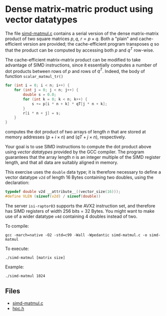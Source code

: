 # Dense matrix-matric product using vector datatypes

The file [simd-matmul.c](base/simd-matmul.c) contains a serial version of the dense matrix-matrix product of two square matrices
$p, q$, $r=p \times q$.
Both a "plain" and cache-efficient version are provided; the cache-efficient program transposes $q$ so that the product can be
computed by accessing both $p$ and $q^T$ row-wise.

The cache-efficient matrix-matrix product can be modified to take advantage of SIMD instructions, since it essentially computes a
number of dot products between rows of $p$ and rows of $q^T$.
Indeed, the body of function `scalar_matmul_tr()`

```C
for (int i = 0; i < n; i++) {
	for (int j = 0; j < n; j++) {
		double s = 0.0;
		for (int k = 0; k < n; k++) {
			s += p[i * n + k] * qT[j * n + k];
		}
		r[i * n + j] = s;
	}
}
```

computes the dot product of two arrays of length $n$ that are stored at memory addresses
$(p + i \times n)$ and $(\mathit{qT} + j \times n)$, respectively.

Your goal is to use SIMD instructions to compute the dot product above using _vector datatypes_ provided by the GCC compiler.
The program guarantees that the array length $n$ is an integer multiple of the SIMD register length, and that all data are
suitably aligned in memory.

This exercise uses the `double` data type; it is therefore necessary to define a vector datatype `v2d` of length 16 Bytes
containing two doubles, using the declaration:

```C
typedef double v2d __attribute__((vector_size(16)));
#define VLEN (sizeof(v2d) / sizeof(double))
```

The server `isi-raptor03` supports the AVX2 instruction set, and therefore has SIMD registers of width 256 bits = 32 Bytes.
You might want to make use of a wider datatype `v4d` containing 4 doubles instead of two.

To compile:

```shell
gcc -march=native -O2 -std=c99 -Wall -Wpedantic simd-matmul.c -o simd-matmul
```

To execute:

```shell
./simd-matmul [matrix size]
```

Example:

```shell
./simd-matmul 1024
```

## Files

- [simd-matmul.c](base/simd-matmul.c)
- [hpc.h](../../include/hpc.h)
